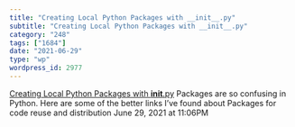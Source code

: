 ```yaml
---
title: "Creating Local Python Packages with __init__.py"
subtitle: "Creating Local Python Packages with __init__.py"
category: "248"
tags: ["1684"]
date: "2021-06-29"
type: "wp"
wordpress_id: 2977
---
```

[ Creating Local Python Packages with __init__.py](https://codeburst.io/creating-local-python-packages-with-init-py-aa19f1e9e80f)
 Packages are so confusing in Python. Here are some of the better links I’ve found about Packages for code reuse and distribution
June 29, 2021 at 11:06PM